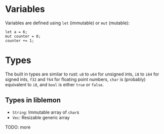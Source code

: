 # Variables

Variables are defined using `let` (immutable) or `mut` (mutable):

```citrus
let a = 6;
mut counter = 0;
counter += 1;
```

# Types

The built in types are similar to rust: `u8` to `u64` for unsigned ints, `i8` to `i64` for signed ints, `f32` and `f64` for floating point numbers, `char` is (probably) equivalent to `i8`, and `bool` is either `true` or `false`.

## Types in liblemon

- `String`: Immutable array of `char`s  
- `Vec`: Resizable generic array

TODO: more